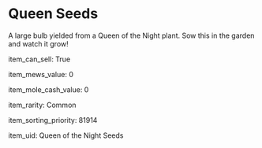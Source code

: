 # Queen Seeds

A large bulb yielded from a Queen of the Night plant. Sow this in the garden and watch it grow!

item_can_sell: True

item_mews_value: 0

item_mole_cash_value: 0

item_rarity: Common

item_sorting_priority: 81914

item_uid: Queen of the Night Seeds